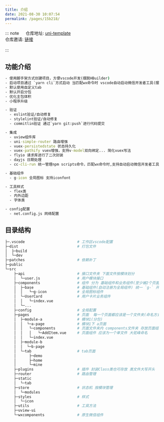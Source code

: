 ```yaml
---
title: 介绍
date: 2021-08-30 10:07:54
permalink: /pages/15b218/
---
```


::: note &emsp;
仓库地址: [uni-template](https://e.gitee.com/tianli-web-developer/projects/276016/repos/tianli-web-developer/uni-app-template/sources)  </br>
仓库邀请: [链接](https://gitee.com/tianli-web-developer?invite=14d472c2f28406a479f2e4b65df7b7049bea09d6c9d162998e7cde0b62298f89d243c2e46f3678cd47952deb5166e5df31a153d918ea49b0)  
<br/>
:::

## 功能介绍 <Badge text="必读" type="error" vertical="top"/>

```cmd
- 使用脚手架方式创建项目，方便vscode开发(摆脱HBuilder)
- 启动项目通过 `yarn cli`方式启动 当匹配wx命令时 vscode自动启动微信开发者工具(摆脱HBuilder)
- 默认使用自定义tab
- 默认开启分包
- 优化主包体积
- 小程序升级

- 验证
  - eslint验证/自动修复
  - stylelint验证/自动修复
  - commitlin验证 通过`yarn git:push`进行代码提交

- 集成
  - uview组件库
  - uni-simple-router 路由增强
  - vuex-persistedstate 状态持久化
  - vuex-pathify vuex增强，支持v-model双向绑定... 简化vuex写法
  - flyio 请求库进行了二次封装
  - dayjs 日期处理
  - cc-cli-run 统一管理npm scripts命令，匹配wx命令时,支持自动启动微信开发者工具

- 基础组件
  - g-icon 全局图标 支持iconfont

- 工具样式
  - flex类
  - 内外边距
  - 字体类

- config配置
  - net.config.js 网络配置
```

## 目录结构 <Badge text="必读" type="error" vertical="top"/>

```sh
├─.vscode                        # 工作区vscode配置
├─dist                           # 打包文件
│  ├─build
│  └─dev
├─patches                        # 依赖补丁
├─public
└─src
    ├─api                        # 接口文件夹 下面文件按模块划分
    │  └─user.js                 # 用户模块接口
    ├─components                 # 组件 分为 基础组件和业务组件(至少被2个页面用到的组件,大驼峰)
    │  ├─base                    # 基础组件(自动注册为全局组件) 统一 `g-` 开头
    │  │   └─g-icon              # 全局图标组件
    │  └─UserCard                # 用户卡片业务组件
    │  │   └─index.vue
    │  └─...
    ├─config                     # 全局配置
    ├─pages                      # 页面  每一个页面都应该是一个文件夹(命名方式中划线)
    │  ├─module-a                # 模块1(分包)
    │  │  └─a-page               # 模块1下 a页面
    │  │   └─components          # 页面文件夹内 components文件夹 存放页面组件
    │  │   │   └─AddItem.vue     # 页面组件 应该为一个单文件 大驼峰命名
    │  │   └─index.vue
    │  ├─module-b
    │  │  └─b-page
    │  └─tab                     # tab页面
    │      ├─demo
    │      ├─home
    │      └─mine
    ├─plugins                    # 插件 封装Class类也可存放 类文件大写开头
    ├─router                     # 路由管理
    ├─static
    │  └─tab
    ├─store                      # 状态机 按模块管理
    │  └─modules
    ├─styles                     # 样式
    │  └─icon
    ├─utils                      # 工具方法
    ├─uview-ui
    └─wxcomponents               # 原生微信组件
```

